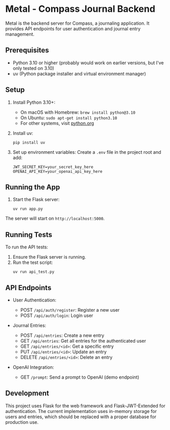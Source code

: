 # Metal - Compass Journal Backend

Metal is the backend server for Compass, a journaling application. It provides API endpoints for user authentication and journal entry management.

## Prerequisites

- Python 3.10 or higher (probably would work on earlier versions, but I've only tested on 3.10)
- uv (Python package installer and virtual environment manager)

## Setup

1. Install Python 3.10+:
   - On macOS with Homebrew: `brew install python@3.10`
   - On Ubuntu: `sudo apt-get install python3.10`
   - For other systems, visit [python.org](https://www.python.org/downloads/)

2. Install uv:
   ```
   pip install uv
   ```

3. Set up environment variables:
   Create a `.env` file in the project root and add:
   ```
   JWT_SECRET_KEY=your_secret_key_here
   OPENAI_API_KEY=your_openai_api_key_here
   ```

## Running the App

1. Start the Flask server:
   ```
   uv run app.py
   ```

The server will start on `http://localhost:5000`.

## Running Tests

To run the API tests:

1. Ensure the Flask server is running.
2. Run the test script:
   ```
   uv run api_test.py
   ```

## API Endpoints

- User Authentication:
  - POST `/api/auth/register`: Register a new user
  - POST `/api/auth/login`: Login user

- Journal Entries:
  - POST `/api/entries`: Create a new entry
  - GET `/api/entries`: Get all entries for the authenticated user
  - GET `/api/entries/<id>`: Get a specific entry
  - PUT `/api/entries/<id>`: Update an entry
  - DELETE `/api/entries/<id>`: Delete an entry

- OpenAI Integration:
  - GET `/prompt`: Send a prompt to OpenAI (demo endpoint)

## Development

This project uses Flask for the web framework and Flask-JWT-Extended for authentication. The current implementation uses in-memory storage for users and entries, which should be replaced with a proper database for production use.
